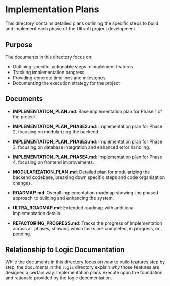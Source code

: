 # Implementation Plans

This directory contains detailed plans outlining the specific steps to build and implement each phase of the UltraAI project development.

## Purpose

The documents in this directory focus on:

- Outlining specific, actionable steps to implement features
- Tracking implementation progress
- Providing concrete timelines and milestones
- Documenting the execution strategy for the project

## Documents

- **IMPLEMENTATION_PLAN.md**: Base implementation plan for Phase 1 of the project.
- **IMPLEMENTATION_PLAN_PHASE2.md**: Implementation plan for Phase 2, focusing on modularizing the backend.
- **IMPLEMENTATION_PLAN_PHASE3.md**: Implementation plan for Phase 3, focusing on database integration and enhanced error handling.
- **IMPLEMENTATION_PLAN_PHASE4.md**: Implementation plan for Phase 4, focusing on frontend improvements.

- **MODULARIZATION_PLAN.md**: Detailed plan for modularizing the backend codebase, breaking down specific steps and code organization changes.

- **ROADMAP.md**: Overall implementation roadmap showing the phased approach to building and enhancing the system.
- **ULTRA_ROADMAP.md**: Extended roadmap with additional implementation details.

- **REFACTORING_PROGRESS.md**: Tracks the progress of implementation across all phases, showing which tasks are completed, in progress, or pending.

## Relationship to Logic Documentation

While the documents in this directory focus on *how* to build features step by step, the documents in the `logic` directory explain *why* those features are designed a certain way. Implementation plans execute upon the foundation and rationale provided by the logic documentation.

